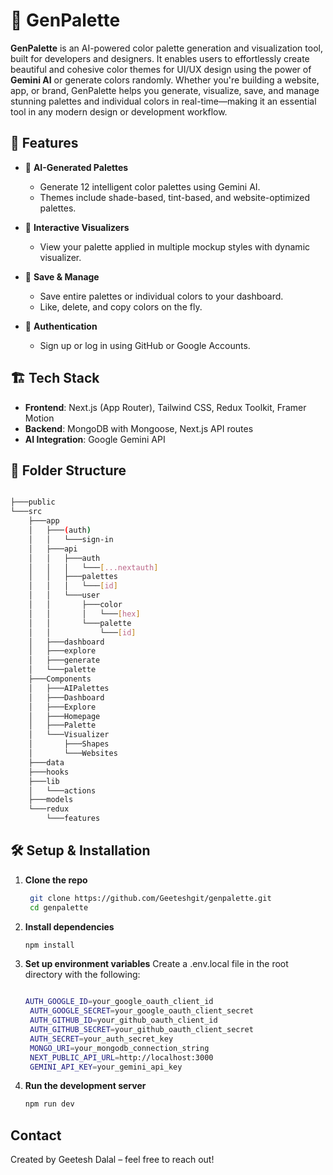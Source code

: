 # 🎨 GenPalette

**GenPalette** is an AI-powered color palette generation and visualization tool, built for developers and designers. It enables users to effortlessly create beautiful and cohesive color themes for UI/UX design using the power of **Gemini AI** or generate colors randomly. Whether you're building a website, app, or brand, GenPalette helps you generate, visualize, save, and manage stunning palettes and individual colors in real-time—making it an essential tool in any modern design or development workflow.

## 🚀 Features

- 🤖 **AI-Generated Palettes**
  - Generate 12 intelligent color palettes using Gemini AI.
  - Themes include shade-based, tint-based, and website-optimized palettes.

- 🧪 **Interactive Visualizers**
  - View your palette applied in multiple mockup styles with dynamic visualizer.

- 💾 **Save & Manage**
  - Save entire palettes or individual colors to your dashboard.
  - Like, delete, and copy colors on the fly.

- 👤 **Authentication**
  - Sign up or log in using GitHub or Google Accounts.

## 🏗️ Tech Stack

- **Frontend**: Next.js (App Router), Tailwind CSS, Redux Toolkit, Framer Motion
- **Backend**: MongoDB with Mongoose, Next.js API routes
- **AI Integration**: Google Gemini API

## 📁 Folder Structure

```bash

├───public
└───src
    ├───app
    │   ├───(auth)
    │   │   └───sign-in
    │   ├───api
    │   │   ├───auth
    │   │   │   └───[...nextauth]
    │   │   ├───palettes
    │   │   │   └───[id]
    │   │   └───user
    │   │       ├───color
    │   │       │   └───[hex]
    │   │       └───palette
    │   │           └───[id]
    │   ├───dashboard
    │   ├───explore
    │   ├───generate
    │   └───palette
    ├───Components
    │   ├───AIPalettes
    │   ├───Dashboard
    │   ├───Explore
    │   ├───Homepage
    │   ├───Palette
    │   └───Visualizer
    │       ├───Shapes
    │       └───Websites
    ├───data
    ├───hooks
    ├───lib
    │   └───actions
    ├───models
    └───redux
        └───features

```

## 🛠️ Setup & Installation

1. **Clone the repo**
   ```bash
    git clone https://github.com/Geeteshgit/genpalette.git
    cd genpalette

2. **Install dependencies**
   ```bash
   npm install

3. **Set up environment variables**
   Create a .env.local file in the root directory with the following:
   ```bash

   AUTH_GOOGLE_ID=your_google_oauth_client_id
    AUTH_GOOGLE_SECRET=your_google_oauth_client_secret
    AUTH_GITHUB_ID=your_github_oauth_client_id
    AUTH_GITHUB_SECRET=your_github_oauth_client_secret
    AUTH_SECRET=your_auth_secret_key
    MONGO_URI=your_mongodb_connection_string
    NEXT_PUBLIC_API_URL=http://localhost:3000
    GEMINI_API_KEY=your_gemini_api_key


4. **Run the development server**
   ```bash
   npm run dev

## Contact

Created by Geetesh Dalal – feel free to reach out!
